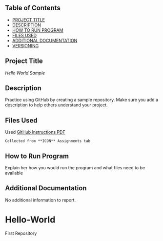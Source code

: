
## Table of Contents

- [PROJECT TITLE](#Project-Title)
- [DESCRIPTION](#Description)
- [HOW TO RUN PROGRAM](#How-to-run-program)
- [FILES USED](#files-used)
- [ADDITIONAL DOCUMENTATION](#additional-documentation)
- [VERSIONING](#versioning)

## Project Title

*Hello World Sample*

## Description

Practice using GitHub by creating a sample repository. Make sure you add a description to help others understand your project.

## Files Used

Used [GitHub Instructions PDF](path/to/https://github.com/jessicaunternahrer/Hello-World/blob/main/GitHub%20Setup%20Instructions.pdf)
  
    Collected from **ICON** Assignments tab
## How to Run Program

Explain her how you would run the program and what files need to be available

## Additional Documentation

No additional information to report.

# Hello-World
First Repository
